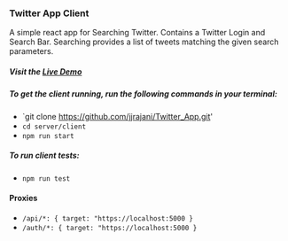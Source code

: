 ### Twitter App Client

A simple react app for Searching Twitter. Contains a Twitter Login and Search
Bar. Searching provides a list of tweets matching the given search parameters.

##### **Visit the [Live Demo](http://humdrum-twitter-app.herokuapp.com/)**

##### To get the client running, run the following commands in your terminal:

* `git clone https://github.com/jjrajani/Twitter_App.git'
* `cd server/client`
* `npm run start`

##### To run client tests:

* `npm run test`

#### Proxies

* `/api/*: { target: "https://localhost:5000 }`
* `/auth/*: { target: "https://localhost:5000 }`
